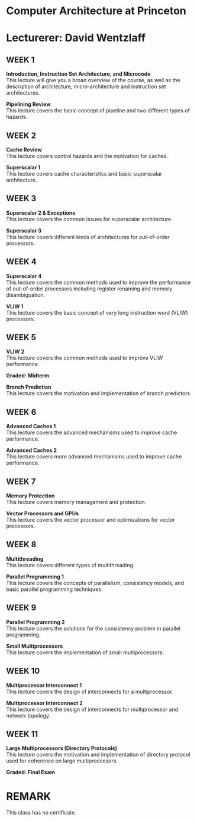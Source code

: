 # Computer Architecture at Princeton 
# Lecturerer: David Wentzlaff

## WEEK 1
**Introduction, Instruction Set Architecture, and Microcode**  
This lecture will give you a broad overview of the course, as well as the description of architecture, micro-architecture and instruction set architectures.  

**Pipelining Review**  
This lecture covers the basic concept of pipeline and two different types of hazards.  

## WEEK 2
**Cache Review**  
This lecture covers control hazards and the motivation for caches.  

**Superscalar 1**  
This lecture covers cache characteristics and basic superscalar architecture.  


## WEEK 3
**Superscalar 2 & Exceptions**  
This lecture covers the common issues for superscalar architecture.  

**Superscalar 3**  
This lecture covers different kinds of architectures for out-of-order processors.  


## WEEK 4
**Superscalar 4**  
This lecture covers the common methods used to improve the performance of out-of-order processors including register renaming and memory disambiguation.  

**VLIW 1**  
This lecture covers the basic concept of very long instruction word (VLIW) processors.  


## WEEK 5
**VLIW 2**  
This lecture covers the common methods used to improve VLIW performance.  

**Graded: Midterm**  

**Branch Prediction**  
This lecture covers the motivation and implementation of branch predictors.  


## WEEK 6
**Advanced Caches 1**  
This lecture covers the advanced mechanisms used to improve cache performance.  

**Advanced Caches 2**  
This lecture covers more advanced mechanisms used to improve cache performance. 


## WEEK 7
**Memory Protection**  
This lecture covers memory management and protection.  

**Vector Processors and GPUs**  
This lecture covers the vector processor and optimizations for vector processors.  


## WEEK 8
**Multithreading**  
This lecture covers different types of multithreading.  

**Parallel Programming 1**  
This lecture covers the concepts of parallelism, consistency models, and basic parallel programming techniques.  


## WEEK 9
**Parallel Programming 2**  
This lecture covers the solutions for the consistency problem in parallel programming.  

**Small Multiprocessors**  
This lecture covers the implementation of small multiprocessors.  

## WEEK 10
**Multiprocessor Interconnect 1**  
This lecture covers the design of interconnects for a multiprocessor.  

**Multiprocessor Interconnect 2**  
This lecture covers the design of interconnects for multiprocessor and network topology.  

## WEEK 11
**Large Multiprocessors (Directory Protocols)**  
This lecture covers the motivation and implementation of directory protocol used for coherence on large multiproccesors.  

**Graded: Final Exam**  


# REMARK

This class has no certificate.
